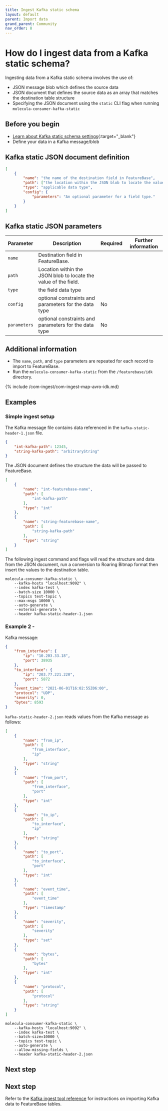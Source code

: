 ```yaml
---
title: Ingest Kafka static schema
layout: default
parent: Import data
grand_parent: Community
nav_order: 8
---
```


# How do I ingest data from a Kafka static schema?

Ingesting data from a Kafka static schema involves the use of:

* JSON message blob which defines the source data
* JSON document that defines the source data as an array that matches the destination table structure
* Specifying the JSON document using the `static` CLI flag when running `molecula-consumer-kafka-static`

## Before you begin

* [Learn about Kafka static schema settings](https://kafka.apache.org/20/javadoc/org/apache/kafka/connect/data/Schema.html){:target="_blank"}
* Define your data in a Kafka message/blob

## Kafka static JSON document definition

```json
[
	{
		"name": "the name of the destination field in FeatureBase",
		"path": ["the location within the JSON blob to locate the value of this field"],
		"type": "applicable data type",
		"config": {
			"parameters": "An optional parameter for a field type."
		}
	}
]
```

## Kafka static JSON parameters

| Parameter | Description | Required | Further information |
|---|---|---|---|
| `name` | Destination field in FeatureBase. |  |  |
| `path` | Location within the JSON blob to locate the value of the field. |  |  |
| `type` | the field data type |  |  |
| `config` | optional constraints and parameters for the data type | No |  |
| `parameters` | optional constraints and parameters for the data type | No |  |

## Additional information

* The `name`, `path`, and `type` parameters are repeated for each record to import to FeatureBase.
* Run the `molecula-consumer-kafka-static` from the `/featurebase/idk` directory.

{% include /com-ingest/com-ingest-map-avro-idk.md}

## Examples

### Simple ingest setup

The Kafka message file contains data referenced in the `kafka-static-header-1.json` file.

```json
{
    "int-kafka-path": 12345,
    "string-kafka-path": "arbitraryString"
}
```

The JSON document defines the structure the data will be passed to FeatureBase.

```json
[
    {
        "name": "int-featurebase-name",
        "path": [
            "int-kafka-path"
        ],
        "type": "int"
    },
    {
        "name": "string-featurebase-name",
        "path": [
            "string-kafka-path"
        ],
        "type": "string"
    }
]
```

The following ingest command and flags will read the structure and data from the JSON document, run a conversion to Roaring Bitmap format then insert the values to the destination table.

```shell
molecula-consumer-kafka-static \
    --kafka-hosts "localhost:9092" \
    --index kafka-test \
    --batch-size 10000 \
    --topics test-topic \
    --max-msgs 10000 \
    --auto-generate \
    --external-generate \
    --header kafka-static-header-1.json
```

### Example 2 -

Kafka message:

```json
{
    "from_interface": {
        "ip": "10.203.33.18",
        "port": 38935
    },
    "to_interface": {
        "ip": "203.77.221.220",
        "port": 5872
    },
    "event_time": "2021-06-01T16:02:55Z06:00",
    "protocol": "UDP",
    "severity": 0,
    "bytes": 8593
}
```

`kafka-static-header-2.json` reads values from the Kafka message as follows:

```json
[
    {
        "name": "from_ip",
        "path": [
            "from_interface",
            "ip"
        ],
        "type": "string"
    },
    {
        "name": "from_port",
        "path": [
            "from_interface",
            "port"
        ],
        "type": "int"
    },
    {
        "name": "to_ip",
        "path": [
            "to_interface",
            "ip"
        ],
        "type": "string"
    },
    {
        "name": "to_port",
        "path": [
            "to_interface",
            "port"
        ],
        "type": "int"
    },
    {
        "name": "event_time",
        "path": [
            "event_time"
        ],
        "type": "timestamp"
    },
    {
        "name": "severity",
        "path": [
            "severity"
        ],
        "type": "set"
    },
    {
        "name": "bytes",
        "path": [
            "bytes"
        ],
        "type": "int"
    },
    {
        "name": "protocol",
        "path": [
            "protocol"
        ],
        "type": "string"
    }
]
```

```shell
molecula-consumer-kafka-static \
    --kafka-hosts "localhost:9092" \
    --index kafka-test \
    --batch-size=10000 \
    --topics test-topic \
    --auto-generate \
    --allow-missing-fields \
    --header kafka-static-header-2.json
```

## Next step

## Next step

Refer to the [Kafka ingest tool reference](/docs/community/com-ingest/com-ingest-flags-kafka) for instructions on importing Kafka data to FeatureBase tables.
